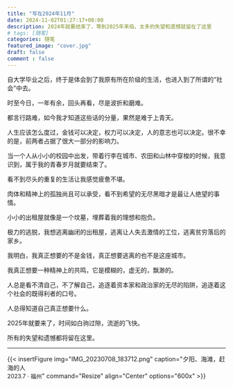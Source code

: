 ```yaml
---
title: "写在2024年11月"
date: 2024-11-02T01:27:17+08:00
description: 2024年就要结束了，等到2025年来临，太多的失望和遗憾就留在了这里
# tags: [随笔]
categories: 随笔
featured_image: "cover.jpg"
draft: false
comment : false
---
```


自大学毕业之后，终于是体会到了我原有所在阶级的生活，也进入到了所谓的“社会”中去。

时至今日，一年有余，回头再看，尽是波折和磨难。

都言行路难，如今我才知道这些话的分量，果然是难于上青天。

人生应该怎么度过，金钱可以决定，权力可以决定，人的意志也可以决定。很不幸的是，前两者占据了很大一部分的影响力。

当一个人从小小的校园中出发，带着行李在城市、农田和山林中穿梭的时候，我意识到，属于我的青春岁月就要结束了。

看不到尽头的重复的生活让我感觉疲惫不堪。

肉体和精神上的孤独尚且可以承受，看不到希望的无尽黑暗才是最让人绝望的事情。

小小的出租屋就像是一个坟墓，埋葬着我的理想和抱负。

极力的逃脱，我想逃离幽闭的出租屋，逃离让人失去激情的工位，逃离贫穷落后的家乡。

我明白，我真正想要的不是金钱，真正想要逃离的也不是这座城市。

我真正想要一种精神上的共鸣，它是模糊的，虚无的，飘渺的。

人总是看不清自己，不了解自己，追逐着资本家和政治家的无尽的陷阱，追逐着这个社会的既得利者的口号。

人总得知道自己真正想要什么。

2025年就要来了，时间如白驹过隙，流逝的飞快。

所有的失望和遗憾都将留在这里。

--- 

{{< insertFigure
img="IMG_20230708_183712.png" 
caption="夕阳、海滩，赶海的人<br/><font size='2'>2023.7 · 福州</font>" 
command="Resize" 
align="Center"
options="600x" >}}